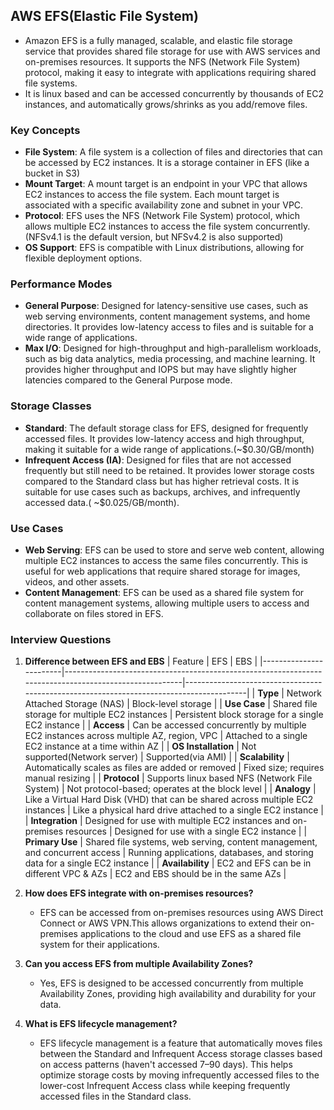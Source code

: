## AWS EFS(Elastic File System)

- Amazon EFS is a fully managed, scalable, and elastic file storage service that provides shared file storage for use with AWS services and on-premises resources. It supports the NFS (Network File System) protocol, making it easy to integrate with applications requiring shared file systems.
- It is linux based and can be accessed concurrently by thousands of EC2 instances, and automatically grows/shrinks as you add/remove files.

### Key Concepts
- **File System**: A file system is a collection of files and directories that can be accessed by EC2 instances. It is a storage container in EFS (like a bucket in S3)
- **Mount Target**: A mount target is an endpoint in your VPC that allows EC2 instances to access the file system. Each mount target is associated with a specific availability zone and subnet in your VPC.
- **Protocol**: EFS uses the NFS (Network File System) protocol, which allows multiple EC2 instances to access the file system concurrently. (NFSv4.1 is the default version, but NFSv4.2 is also supported)
- **OS Support**: EFS is compatible with Linux distributions, allowing for flexible deployment options.

### Performance Modes
- **General Purpose**: Designed for latency-sensitive use cases, such as web serving environments, content management systems, and home directories. It provides low-latency access to files and is suitable for a wide range of applications.
- **Max I/O**: Designed for high-throughput and high-parallelism workloads, such as big data analytics, media processing, and machine learning. It provides higher throughput and IOPS but may have slightly higher latencies compared to the General Purpose mode.

### Storage Classes
- **Standard**: The default storage class for EFS, designed for frequently accessed files. It provides low-latency access and high throughput, making it suitable for a wide range of applications.(~$0.30/GB/month)
- **Infrequent Access (IA)**: Designed for files that are not accessed frequently but still need to be retained. It provides lower storage costs compared to the Standard class but has higher retrieval costs. It is suitable for use cases such as backups, archives, and infrequently accessed data.( ~$0.025/GB/month).

### Use Cases
- **Web Serving**: EFS can be used to store and serve web content, allowing multiple EC2 instances to access the same files concurrently. This is useful for web applications that require shared storage for images, videos, and other assets.
- **Content Management**: EFS can be used as a shared file system for content management systems, allowing multiple users to access and collaborate on files stored in EFS.

### Interview Questions
1. **Difference between EFS and EBS**
    | Feature                | EFS                                                                                                   | EBS                                                                                     |
    |------------------------|-------------------------------------------------------------------------------------------------------|-----------------------------------------------------------------------------------------|
    | **Type**              | Network Attached Storage (NAS)                                                                       | Block-level storage                                                                     |
    | **Use Case**          | Shared file storage for multiple EC2 instances                                                       | Persistent block storage for a single EC2 instance                                     |
    | **Access**            | Can be accessed concurrently by multiple EC2 instances across multiple AZ, region, VPC                                               | Attached to a single EC2 instance at a time within AZ                                          |
    | **OS Installation**   | Not supported(Network server)                                                                           | Supported(via AMI)                                                                          |
    | **Scalability**       | Automatically scales as files are added or removed                                                   | Fixed size; requires manual resizing                                                  |
    | **Protocol**          | Supports linux based NFS (Network File System)                                                                   | Not protocol-based; operates at the block level                                       |
    | **Analogy**           | Like a Virtual Hard Disk (VHD) that can be shared across multiple EC2 instances                      | Like a physical hard drive attached to a single EC2 instance                          |
    | **Integration**       | Designed for use with multiple EC2 instances and on-premises resources                               | Designed for use with a single EC2 instance                                           |
    | **Primary Use**       | Shared file systems, web serving, content management, and concurrent access                          | Running applications, databases, and storing data for a single EC2 instance           |
    | **Availability** | EC2 and EFS can be in different VPC & AZs                               | EC2 and EBS should be in the same AZs                                   |

2. **How does EFS integrate with on-premises resources?**
    - EFS can be accessed from on-premises resources using AWS Direct Connect or AWS VPN.This allows organizations to extend their on-premises applications to the cloud and use EFS as a shared file system for their applications.

3. **Can you access EFS from multiple Availability Zones?**
    - Yes, EFS is designed to be accessed concurrently from multiple Availability Zones, providing high availability and durability for your data.

4. **What is EFS lifecycle management?**
    - EFS lifecycle management is a feature that automatically moves files between the Standard and Infrequent Access storage classes based on access patterns (haven't accessed 7–90 days). This helps optimize storage costs by moving infrequently accessed files to the lower-cost Infrequent Access class while keeping frequently accessed files in the Standard class.